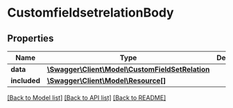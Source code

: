 # CustomfieldsetrelationBody

## Properties
Name | Type | Description | Notes
------------ | ------------- | ------------- | -------------
**data** | [**\Swagger\Client\Model\CustomFieldSetRelation**](CustomFieldSetRelation.md) |  | [optional] 
**included** | [**\Swagger\Client\Model\Resource[]**](Resource.md) |  | [optional] 

[[Back to Model list]](../../README.md#documentation-for-models) [[Back to API list]](../../README.md#documentation-for-api-endpoints) [[Back to README]](../../README.md)

